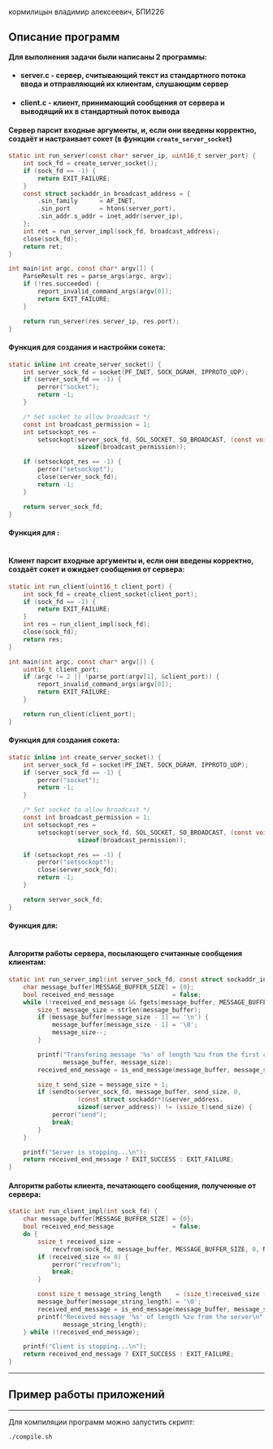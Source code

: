 кормилицын владимир алексеевич, БПИ226

## Описание программ

**Для выполнения задачи были написаны 2 программы:**
* #### server.c - сервер, считывающий текст из стандартного потока ввода и отправляющий их клиентам, слушающим сервер
* #### client.c - клиент, принимающий сообщения от сервера и выводящий их в стандартный поток вывода

#### Сервер парсит входные аргументы, и, если они введены корректно, создаёт и настраивает сокет (в функции `create_server_socket`)

```c
static int run_server(const char* server_ip, uint16_t server_port) {
    int sock_fd = create_server_socket();
    if (sock_fd == -1) {
        return EXIT_FAILURE;
    }
    const struct sockaddr_in broadcast_address = {
        .sin_family      = AF_INET,
        .sin_port        = htons(server_port),
        .sin_addr.s_addr = inet_addr(server_ip),
    };
    int ret = run_server_impl(sock_fd, broadcast_address);
    close(sock_fd);
    return ret;
}

int main(int argc, const char* argv[]) {
    ParseResult res = parse_args(argc, argv);
    if (!res.succeeded) {
        report_invalid_command_args(argv[0]);
        return EXIT_FAILURE;
    }

    return run_server(res.server_ip, res.port);
}
```

#### Функция для создания и настройки сокета:
```c
static inline int create_server_socket() {
    int server_sock_fd = socket(PF_INET, SOCK_DGRAM, IPPROTO_UDP);
    if (server_sock_fd == -1) {
        perror("socket");
        return -1;
    }

    /* Set socket to allow broadcast */
    const int broadcast_permission = 1;
    int setsockopt_res =
        setsockopt(server_sock_fd, SOL_SOCKET, SO_BROADCAST, (const void*)&broadcast_permission,
                   sizeof(broadcast_permission));

    if (setsockopt_res == -1) {
        perror("setsockopt");
        close(server_sock_fd);
        return -1;
    }

    return server_sock_fd;
}
```

#### Функция для :
```c
```

#### Клиент парсит входные аргументы и, если они введены корректно, создаёт сокет и ожидает сообщения от сервера:
```c
static int run_client(uint16_t client_port) {
    int sock_fd = create_client_socket(client_port);
    if (sock_fd == -1) {
        return EXIT_FAILURE;
    }
    int res = run_client_impl(sock_fd);
    close(sock_fd);
    return res;
}

int main(int argc, const char* argv[]) {
    uint16_t client_port;
    if (argc != 2 || !parse_port(argv[1], &client_port)) {
        report_invalid_command_args(argv[0]);
        return EXIT_FAILURE;
    }

    return run_client(client_port);
}
```

#### Функция для создания сокета:
```c
static inline int create_server_socket() {
    int server_sock_fd = socket(PF_INET, SOCK_DGRAM, IPPROTO_UDP);
    if (server_sock_fd == -1) {
        perror("socket");
        return -1;
    }

    /* Set socket to allow broadcast */
    const int broadcast_permission = 1;
    int setsockopt_res =
        setsockopt(server_sock_fd, SOL_SOCKET, SO_BROADCAST, (const void*)&broadcast_permission,
                   sizeof(broadcast_permission));

    if (setsockopt_res == -1) {
        perror("setsockopt");
        close(server_sock_fd);
        return -1;
    }

    return server_sock_fd;
}
```

#### Функция для:
```c

```

#### Алгоритм работы сервера, посылающего считанные сообщения клиентам:
```c
static int run_server_impl(int server_sock_fd, const struct sockaddr_in server_address) {
    char message_buffer[MESSAGE_BUFFER_SIZE] = {0};
    bool received_end_message                = false;
    while (!received_end_message && fgets(message_buffer, MESSAGE_BUFFER_SIZE, stdin)) {
        size_t message_size = strlen(message_buffer);
        if (message_buffer[message_size - 1] == '\n') {
            message_buffer[message_size - 1] = '\0';
            message_size--;
        }

        printf("Transfering message '%s' of length %zu from the first client to the second one\n",
               message_buffer, message_size);
        received_end_message = is_end_message(message_buffer, message_size);

        size_t send_size = message_size + 1;
        if (sendto(server_sock_fd, message_buffer, send_size, 0,
                   (const struct sockaddr*)&server_address,
                   sizeof(server_address)) != (ssize_t)send_size) {
            perror("send");
            break;
        }
    }

    printf("Server is stopping...\n");
    return received_end_message ? EXIT_SUCCESS : EXIT_FAILURE;
}
```

#### Алгоритм работы клиента, печатающего сообщения, полученные от сервера:
```c
static int run_client_impl(int sock_fd) {
    char message_buffer[MESSAGE_BUFFER_SIZE] = {0};
    bool received_end_message                = false;
    do {
        ssize_t received_size =
            recvfrom(sock_fd, message_buffer, MESSAGE_BUFFER_SIZE, 0, NULL, NULL);
        if (received_size <= 0) {
            perror("recvfrom");
            break;
        }

        const size_t message_string_length    = (size_t)received_size - 1;
        message_buffer[message_string_length] = '\0';
        received_end_message = is_end_message(message_buffer, message_string_length);
        printf("Received message '%s' of length %zu from the server\n", message_buffer,
               message_string_length);
    } while (!received_end_message);

    printf("Client is stopping...\n");
    return received_end_message ? EXIT_SUCCESS : EXIT_FAILURE;
}
```

---
## Пример работы приложений

<!-- #### Сообщение с подсказкой по использованию при неверно введённых аргументах при запуске сервера:

![serv_invalid_args_hint](https://github.com/i80287/arch-comp-systems/blob/main/os_hw10/images/img1.png?raw=true)

#### Сообщение с подсказкой по использованию при неверно введённых аргументах при запуске клиента (у обоих клиентов подсказки одинаковые):

![client_invalid_args_hint](https://github.com/i80287/arch-comp-systems/blob/main/os_hw10/images/img2.png?raw=true)

#### Запуск сервера

![client_invalid_args_hint](https://github.com/i80287/arch-comp-systems/blob/main/os_hw10/images/img3.png?raw=true)

#### Запуск одного из клиентов, сервер сообщил информацию о новом клиенте

![client_invalid_args_hint](https://github.com/i80287/arch-comp-systems/blob/main/os_hw10/images/img4.png?raw=true)

#### Запуск второго клиента, сервер сообщил информацию о новом клиенте

![client_invalid_args_hint](https://github.com/i80287/arch-comp-systems/blob/main/os_hw10/images/img5.png?raw=true)

#### Первому клиенту было введено 4 сообщения, сервер переотправил их второму клиенту, который вывел их на экран

![client_invalid_args_hint](https://github.com/i80287/arch-comp-systems/blob/main/os_hw10/images/img6.png?raw=true)

#### Завершение работы всех трёх программ при вводе сообщения "The End"

![client_invalid_args_hint](https://github.com/i80287/arch-comp-systems/blob/main/os_hw10/images/img7.png?raw=true) -->

---

Для компиляции программ можно запустить скрипт:

    ./compile.sh

